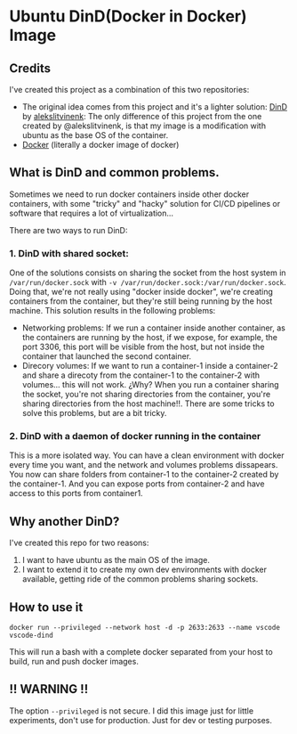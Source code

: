 # Ubuntu DinD(Docker in Docker) Image

## Credits

I've created this project as a combination of this two repositories:
- The original idea comes from this project and it's a lighter solution: [DinD](https://github.com/alekslitvinenk/dind) by [alekslitvinenk](https://github.com/alekslitvinenk):
The only difference of this project from the one created by @alekslitvinenk, is that my image is a modification with ubuntu as the base OS of the container.
- [Docker](https://github.com/docker-library/docker) (literally a docker image of docker)

## What is DinD and common problems.

Sometimes we need to run docker containers inside other docker containers, with some "tricky" and "hacky" solution for CI/CD pipelines or software that requires a lot of virtualization... 

There are two ways to run DinD:

### 1. DinD with shared socket:
One of the solutions consists on sharing the socket from the host system in `/var/run/docker.sock` with `-v /var/run/docker.sock:/var/run/docker.sock`. Doing that, we're not really using "docker inside docker", we're creating containers from the container, but they're still being running by the host machine. 
This solution results in the following problems:

- Networking problems: If we run a container inside another container, as the containers are running by the host, if we expose, for example, the port 3306, this port will be visible from the host, but not inside the container that launched the second container.
- Direcory volumes: If we want to run a container-1 inside a container-2 and share a direcoty from the container-1 to the container-2 with volumes... this will not work. ¿Why? When you run a container sharing the socket, you're not sharing directories from the container, you're sharing directories from the host machine!!. There are some tricks to solve this problems, but are a bit tricky. 

### 2. DinD with a daemon of docker running in the container

This is a more isolated way. You can have a clean environment with docker every time you want, and the network and volumes problems dissapears. You now can share folders from container-1 to the container-2 created by the container-1. And you can expose ports from container-2 and have access to this ports from container1.

## Why another DinD?

I've created this repo for two reasons:

1. I want to have ubuntu as the main OS of the image.
2. I want to extend it to create my own dev environments with docker available, getting ride of the common problems sharing sockets.

## How to use it

```
docker run --privileged --network host -d -p 2633:2633 --name vscode vscode-dind

```

This will run a bash with a complete docker separated from your host to build, run and push docker images.

## !! WARNING !!

The option `--privileged` is not secure. I did this image just for little experiments, don't use for production. Just for dev or testing purposes.



